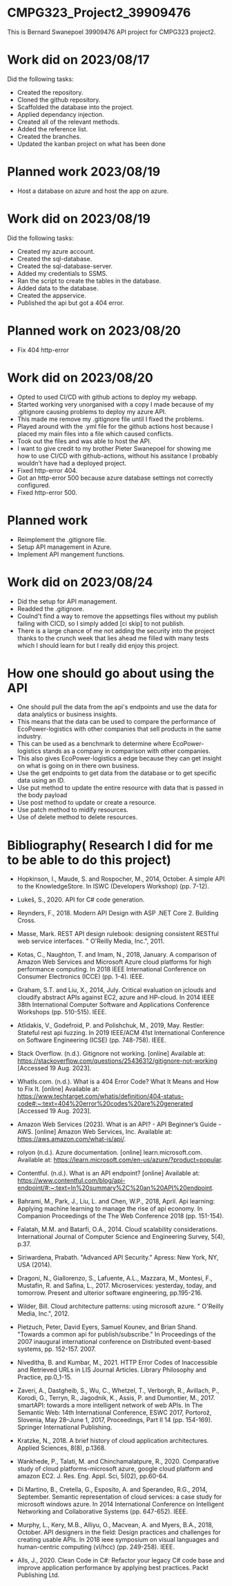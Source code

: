 # CMPG323_Project2_39909476
This is Bernard Swanepoel 39909476 API project for CMPG323 project2.

# Work did on 2023/08/17

Did the following tasks:

- Created the repository.
- Cloned the github repository. 
- Scaffolded the database into the project.
- Applied dependancy injection.
- Created all of the relevant methods.
- Added the reference list.
- Created the branches.
- Updated the kanban project on what has been done

# Planned work 2023/08/19

- Host a database on azure and host the app on azure.


# Work did on 2023/08/19

Did the following tasks:

- Created my azure account.
- Created the sql-database.
- Created the sql-database-server.
- Added my credentials to SSMS.
- Ran the script to create the tables in the database.
- Added data to the database.
- Created the appservice.
- Published the api but got a 404 error.

# Planned work on 2023/08/20

- Fix 404 http-error

# Work did on 2023/08/20

- Opted to used CI/CD with github actions to deploy my webapp.
- Started working very unorganised with a copy I made because of my .gitignore causing problems to deploy my azure API.
- This made me remove my .gitignore file until I fixed the problems.
- Played around with the .yml file for the github actions host because I placed my main files into a file which caused conflicts.
- Took out the files and was able to host the API.
- I want to give credit to my brother Pieter Swanepoel for showing me how to use CI/CD with github-actions, without his assitance I probably wouldn't have had a deployed project.
- Fixed http-error 404.
- Got an http-error 500 because azure database settings not correctly configured.
- Fixed http-error 500.

# Planned work

- Reimplement the .gitignore file.
- Setup API management in Azure.
- Implement API mangement functions.

# Work did on 2023/08/24

- Did the setup for API management.
- Readded the .gitignore.
- Coulnd't find a way to remove the appsettings files without my publish failing with CICD, so I simply added [ci skip] to not publish.
- There is a large chance of me not adding the security into the project thanks to the crunch week that lies ahead me filled with many tests which I should learn for but I really did enjoy this project.

# How one should go about using the API

- One should pull the data from the api's endpoints and use the data for data analytics or business insights.
- This means that the data can be used to compare the performance of EcoPower-logistics with other companies that sell products in the same industry.
- This can be used as a benchmark to determine where EcoPower-logistics stands as a company in comparison with other companies.
- This also gives EcoPower-logistics a edge because they can get insight on what is going on in there own business.
- Use the get endpoints to get data from the database or to get specific data using an ID.
- Use put method to update the entire resource with data that is passed in the body payload
- Use post method to update or create a resource.
- Use patch method to midify resources.
- Use of delete method to delete resources.
  
# Bibliography( Research I did for me to be able to do this project)

- Hopkinson, I., Maude, S. and Rospocher, M., 2014, October. A simple API to the KnowledgeStore. In ISWC (Developers Workshop) (pp. 7-12).

- Lukeš, S., 2020. API for C# code generation.

- Reynders, F., 2018. Modern API Design with ASP .NET Core 2. Building Cross.

- Masse, Mark. REST API design rulebook: designing consistent RESTful web service interfaces. " O'Reilly Media, Inc.", 2011.

- Kotas, C., Naughton, T. and Imam, N., 2018, January. A comparison of Amazon Web Services and Microsoft Azure cloud platforms for high performance computing. In 2018 IEEE International Conference on Consumer Electronics (ICCE) (pp. 1-4). IEEE.

- Graham, S.T. and Liu, X., 2014, July. Critical evaluation on jclouds and cloudify abstract APIs against EC2, azure and HP-cloud. In 2014 IEEE 38th International Computer Software and Applications Conference Workshops (pp. 510-515). IEEE.

- Atlidakis, V., Godefroid, P. and Polishchuk, M., 2019, May. Restler: Stateful rest api fuzzing. In 2019 IEEE/ACM 41st International Conference on Software Engineering (ICSE) (pp. 748-758). IEEE.

- Stack Overflow. (n.d.). Gitignore not working. [online] Available at: https://stackoverflow.com/questions/25436312/gitignore-not-working [Accessed 19 Aug. 2023].

- WhatIs.com. (n.d.). What is a 404 Error Code? What It Means and How to Fix It. [online] Available at: https://www.techtarget.com/whatis/definition/404-status-code#:~:text=404%20error%20codes%20are%20generated [Accessed 19 Aug. 2023].

- Amazon Web Services (2023). What is an API? - API Beginner’s Guide - AWS. [online] Amazon Web Services, Inc. Available at: https://aws.amazon.com/what-is/api/.

- rolyon (n.d.). Azure documentation. [online] learn.microsoft.com. Available at: https://learn.microsoft.com/en-us/azure/?product=popular.

- Contentful. (n.d.). What is an API endpoint? [online] Available at: https://www.contentful.com/blog/api-endpoint/#:~:text=In%20summary%2C%20an%20API%20endpoint.

- Bahrami, M., Park, J., Liu, L. and Chen, W.P., 2018, April. Api learning: Applying machine learning to manage the rise of api economy. In Companion Proceedings of the The Web Conference 2018 (pp. 151-154).

- Falatah, M.M. and Batarfi, O.A., 2014. Cloud scalability considerations. International Journal of Computer Science and Engineering Survey, 5(4), p.37.

- Siriwardena, Prabath. "Advanced API Security." Apress: New York, NY, USA (2014).

- Dragoni, N., Giallorenzo, S., Lafuente, A.L., Mazzara, M., Montesi, F., Mustafin, R. and Safina, L., 2017. Microservices: yesterday, today, and tomorrow. Present and ulterior software engineering, pp.195-216.

- Wilder, Bill. Cloud architecture patterns: using microsoft azure. " O'Reilly Media, Inc.", 2012.

- Pietzuch, Peter, David Eyers, Samuel Kounev, and Brian Shand. "Towards a common api for publish/subscribe." In Proceedings of the 2007 inaugural international conference on Distributed event-based systems, pp. 152-157. 2007.

- Niveditha, B. and Kumbar, M., 2021. HTTP Error Codes of Inaccessible and Retrieved URLs in LIS Journal Articles. Library Philosophy and Practice, pp.0_1-15.

- Zaveri, A., Dastgheib, S., Wu, C., Whetzel, T., Verborgh, R., Avillach, P., Korodi, G., Terryn, R., Jagodnik, K., Assis, P. and Dumontier, M., 2017. smartAPI: towards a more intelligent network of web APIs. In The Semantic Web: 14th International Conference, ESWC 2017, Portorož, Slovenia, May 28–June 1, 2017, Proceedings, Part II 14 (pp. 154-169). Springer International Publishing.

- Kratzke, N., 2018. A brief history of cloud application architectures. Applied Sciences, 8(8), p.1368.

- Wankhede, P., Talati, M. and Chinchamalatpure, R., 2020. Comparative study of cloud platforms-microsoft azure, google cloud platform and amazon EC2. J. Res. Eng. Appl. Sci, 5(02), pp.60-64.

- Di Martino, B., Cretella, G., Esposito, A. and Sperandeo, R.G., 2014, September. Semantic representation of cloud services: a case study for microsoft windows azure. In 2014 International Conference on Intelligent Networking and Collaborative Systems (pp. 647-652). IEEE.

- Murphy, L., Kery, M.B., Alliyu, O., Macvean, A. and Myers, B.A., 2018, October. API designers in the field: Design practices and challenges for creating usable APIs. In 2018 ieee symposium on visual languages and human-centric computing (vl/hcc) (pp. 249-258). IEEE.

- Alls, J., 2020. Clean Code in C#: Refactor your legacy C# code base and improve application performance by applying best practices. Packt Publishing Ltd.

‌
